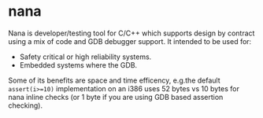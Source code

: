 # nana 

Nana is developer/testing tool for C/C++ which supports design by
contract using a mix of code and GDB debugger support. It intended
to be used for:

* Safety critical or high reliability systems.
* Embedded systems where the GDB.

Some of its benefits are space and time efficency, e.g.the default
`assert(i>=10)` implementation on an i386 uses 52 bytes vs 10 bytes
for nana inline checks (or 1 byte if you are using GDB based assertion
checking). 

